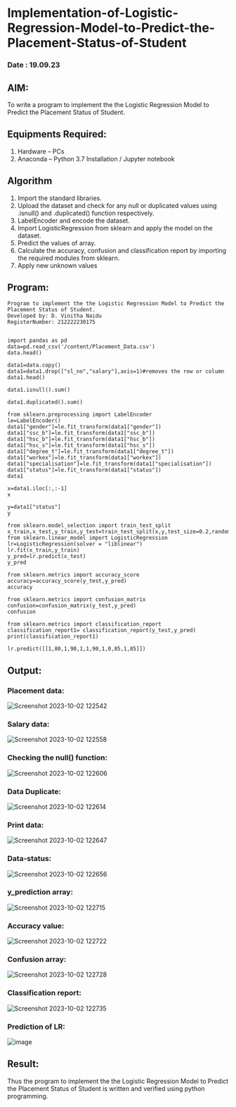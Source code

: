 # Implementation-of-Logistic-Regression-Model-to-Predict-the-Placement-Status-of-Student
### Date : 19.09.23
## AIM:
To write a program to implement the the Logistic Regression Model to Predict the Placement Status of Student.

## Equipments Required:
1. Hardware – PCs
2. Anaconda – Python 3.7 Installation / Jupyter notebook

## Algorithm
1.  Import the standard libraries. 
2.  Upload the dataset and check for any null or duplicated values using .isnull() and .duplicated() function respectively.
3.  LabelEncoder and encode the dataset.
4.  Import LogisticRegression from sklearn and apply the model on the dataset.
5.  Predict the values of array.
6.  Calculate the accuracy, confusion and classification report by importing the required modules from sklearn.
7.  Apply new unknown values

## Program:
```
Program to implement the the Logistic Regression Model to Predict the Placement Status of Student.
Developed by: D. Vinitha Naidu
RegisterNumber: 212222230175


import pandas as pd
data=pd.read_csv('/content/Placement_Data.csv')
data.head()

data1=data.copy()
data1=data1.drop(["sl_no","salary"],axis=1)#removes the row or column
data1.head()

data1.isnull().sum()

data1.duplicated().sum()

from sklearn.preprocessing import LabelEncoder
le=LabelEncoder()
data1["gender"]=le.fit_transform(data1["gender"])
data1["ssc_b"]=le.fit_transform(data1["ssc_b"])
data1["hsc_b"]=le.fit_transform(data1["hsc_b"])
data1["hsc_s"]=le.fit_transform(data1["hsc_s"])
data1["degree_t"]=le.fit_transform(data1["degree_t"])
data1["workex"]=le.fit_transform(data1["workex"])
data1["specialisation"]=le.fit_transform(data1["specialisation"])
data1["status"]=le.fit_transform(data1["status"])
data1

x=data1.iloc[:,:-1]
x

y=data1["status"]
y

from sklearn.model_selection import train_test_split
x_train,x_test,y_train,y_test=train_test_split(x,y,test_size=0.2,random_state=0)
from sklearn.linear_model import LogisticRegression
lr=LogisticRegression(solver = "liblinear")
lr.fit(x_train,y_train)
y_pred=lr.predict(x_test)
y_pred

from sklearn.metrics import accuracy_score
accuracy=accuracy_score(y_test,y_pred)
accuracy

from sklearn.metrics import confusion_matrix
confusion=confusion_matrix(y_test,y_pred)
confusion

from sklearn.metrics import classification_report
classification_report1= classification_report(y_test,y_pred)
print(classification_report1)

lr.predict([[1,80,1,90,1,1,90,1,0,85,1,85]])

```

## Output:

### Placement data:
![Screenshot 2023-10-02 122542](https://github.com/ShanmathiShanmugam/Implementation-of-Logistic-Regression-Model-to-Predict-the-Placement-Status-of-Student/assets/121243595/4b409946-0f36-49d8-86d5-02075e561bab)

### Salary data:
![Screenshot 2023-10-02 122558](https://github.com/ShanmathiShanmugam/Implementation-of-Logistic-Regression-Model-to-Predict-the-Placement-Status-of-Student/assets/121243595/ecf85a05-91e1-443d-baad-d056358ca0d2)

### Checking the null() function:
![Screenshot 2023-10-02 122606](https://github.com/ShanmathiShanmugam/Implementation-of-Logistic-Regression-Model-to-Predict-the-Placement-Status-of-Student/assets/121243595/f60a7465-2981-48c4-849c-6a90ec5e1c8d)

### Data Duplicate:
![Screenshot 2023-10-02 122614](https://github.com/ShanmathiShanmugam/Implementation-of-Logistic-Regression-Model-to-Predict-the-Placement-Status-of-Student/assets/121243595/3690e9d1-73be-46d7-b328-4af6e99c210f)

### Print data:
![Screenshot 2023-10-02 122647](https://github.com/ShanmathiShanmugam/Implementation-of-Logistic-Regression-Model-to-Predict-the-Placement-Status-of-Student/assets/121243595/7e8b67a3-0087-4a81-81aa-65b32f0f2309)

### Data-status:
![Screenshot 2023-10-02 122656](https://github.com/ShanmathiShanmugam/Implementation-of-Logistic-Regression-Model-to-Predict-the-Placement-Status-of-Student/assets/121243595/d5172fe8-46c1-48b5-a71b-ca425721524b)

### y_prediction array:
![Screenshot 2023-10-02 122715](https://github.com/ShanmathiShanmugam/Implementation-of-Logistic-Regression-Model-to-Predict-the-Placement-Status-of-Student/assets/121243595/97aa62c3-06ce-4681-a4d1-7fad20bf1486)

### Accuracy value:
![Screenshot 2023-10-02 122722](https://github.com/ShanmathiShanmugam/Implementation-of-Logistic-Regression-Model-to-Predict-the-Placement-Status-of-Student/assets/121243595/68d9509c-d5b8-44af-b92b-f6f8bb0c2739)

### Confusion array:
![Screenshot 2023-10-02 122728](https://github.com/ShanmathiShanmugam/Implementation-of-Logistic-Regression-Model-to-Predict-the-Placement-Status-of-Student/assets/121243595/c62f9844-a287-411d-8984-2297b60bb963)

### Classification report:
![Screenshot 2023-10-02 122735](https://github.com/ShanmathiShanmugam/Implementation-of-Logistic-Regression-Model-to-Predict-the-Placement-Status-of-Student/assets/121243595/4126f809-488d-46f1-8a00-e743a04938b2)

### Prediction of LR:
![image](https://github.com/ShanmathiShanmugam/Implementation-of-Logistic-Regression-Model-to-Predict-the-Placement-Status-of-Student/assets/121243595/10cf704a-f99a-45c6-b3a1-6aec4ea3678d)

## Result:
Thus the program to implement the the Logistic Regression Model to Predict the Placement Status of Student is written and verified using python programming.
